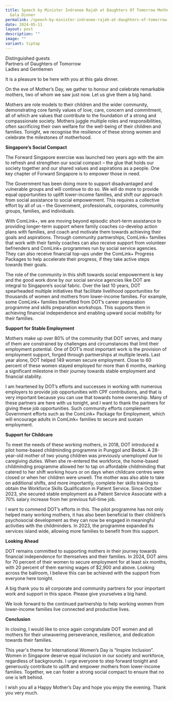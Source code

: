 ```yaml
---
title: Speech by Minister Indranee Rajah at Daughters Of Tomorrow Mother's Day
  Gala Dinner
permalink: /speech-by-minister-indranee-rajah-at-daughters-of-tomorrow-mother-s-day-gala-dinner/
date: 2024-05-11
layout: post
description: ""
image: ""
variant: tiptap
---
```

<p>Distinguished guests
<br>Partners of Daughters of Tomorrow
<br>Ladies and Gentlemen</p>
<p>It is a pleasure to be here with you at this gala dinner.</p>
<p>On the eve of Mother’s Day, we gather to honour and celebrate remarkable
mothers, two of whom we saw just now. Let us give them a big hand.</p>
<p>Mothers are role models to their children and the wider community, demonstrating
core family values of love, care, concern and commitment, all of which
are values that contribute to the foundation of a strong and compassionate
society. Mothers juggle multiple roles and responsibilities, often sacrificing
their own welfare for the well-being of their children and families. Tonight,
we recognise the resilience of these strong women and celebrate the milestones
of motherhood.</p>
<p><strong>Singapore’s Social Compact</strong>
</p>
<p>The Forward Singapore exercise was launched two years ago with the aim
to refresh and strengthen our social compact – the glue that holds our
society together and our shared values and aspirations as a people. One
key chapter of Forward Singapore is to empower those in need.</p>
<p>The Government has been doing more to support disadvantaged and vulnerable
groups and will continue to do so. We will do more to provide equal opportunities
to uplift lower-income families, and shift our approach from social assistance
to social empowerment. This requires a collective effort by all of us –
the Government, professionals, corporates, community groups, families,
and individuals.</p>
<p>With ComLink+, we are moving beyond episodic short-term assistance to
providing longer-term support where family coaches co-develop action plans
with families, and coach and motivate them towards achieving their goals
and aspirations. Through community partnerships, ComLink+ families that
work with their family coaches can also receive support from volunteer
befrienders and ComLink+ programmes run by social service agencies. They
can also receive financial top-ups under the ComLink+ Progress Packages
to help accelerate their progress, if they take active steps towards their
goals.</p>
<p>The role of the community in this shift towards social empowerment is
key and the good work done by our social service agencies like DOT are
integral to Singapore’s social fabric. Over the last 10 years, DOT spearheaded
multiple initiatives that facilitate livelihood opportunities for thousands
of women and mothers from lower-income families. For example, some ComLink+
families benefited from DOT’s career preparation programme and skills preparation
workshops. This supports them in achieving financial independence and enabling
upward social mobility for their families.</p>
<p><strong>Support for Stable Employment</strong>
</p>
<p>Mothers make up over 80% of the community that DOT serves, and many of
them are constrained by challenges and circumstances that limit their employment
potential. One of DOT’s most important work is the provision of employment
support, forged through partnerships at multiple levels. Last year alone,
DOT helped 149 women secure employment. Close to 60 percent of these women
stayed employed for more than 6 months, marking a significant milestone
in their journey towards stable employment and financial stability.</p>
<p>I am heartened by DOT’s efforts and successes in working with numerous
employers to provide job opportunities with CPF contributions, and that
is very important because you can use that towards home ownership. Many
of these partners are here with us tonight, and I want to thank the partners
for giving these job opportunities. Such community efforts complement Government
efforts such as the ComLink+ Package for Employment, which will encourage
adults in ComLink+ families to secure and sustain employment. &nbsp;</p>
<p><strong>Support for Childcare</strong>
</p>
<p>To meet the needs of these working mothers, in 2018, DOT introduced a
pilot home-based childminding programme in Punggol and Bedok. A 28-year-old
mother of two young children was previously unemployed due to caregiving
duties. When she re-entered the workforce, the home-based childminding
programme allowed her to tap on affordable childminding that catered to
her shift working hours or on days when childcare centres were closed or
when her children were unwell. The mother was also able to take on additional
shifts, and more importantly, complete her skills training to obtain the
Workforce Skills Qualification in Patient Service. Since October 2023,
she secured stable employment as a Patient Service Associate with a 70%
salary increase from her previous full-time job.</p>
<p>I want to commend DOT’s efforts in this. The pilot programme has not only
helped many working mothers, it has also been beneficial to their children’s
psychosocial development as they can now be engaged in meaningful activities
with the childminders. In 2023, the programme expanded its services island
wide, allowing more families to benefit from this support.</p>
<p><strong>Looking Ahead</strong>
</p>
<p>DOT remains committed to supporting mothers in their journey towards financial
independence for themselves and their families. In 2024, DOT aims for 70
percent of their women to secure employment for at least six months, with
20 percent of them earning wages of $2,900 and above. Looking across the
ballroom, I believe this can be achieved with the support from everyone
here tonight.</p>
<p>A big thank you to all corporate and community partners for your important
work and support in this space. Please give yourselves a big hand.</p>
<p>We look forward to the continued partnership to help working women from
lower-income families live connected and productive lives.</p>
<p><strong>Conclusion</strong>
</p>
<p>In closing, I would like to once again congratulate DOT women and all
mothers for their unwavering perseverance, resilience, and dedication towards
their families.</p>
<p>This year's theme for International Women’s Day is “Inspire Inclusion”.
Women in Singapore deserve equal inclusion in our society and workforce,
regardless of backgrounds. I urge everyone to step forward tonight and
generously contribute to uplift and empower mothers from lower-income families.
Together, we can foster a strong social compact to ensure that no one is
left behind.</p>
<p>I wish you all a Happy Mother’s Day and hope you enjoy the evening. Thank
you very much.</p>